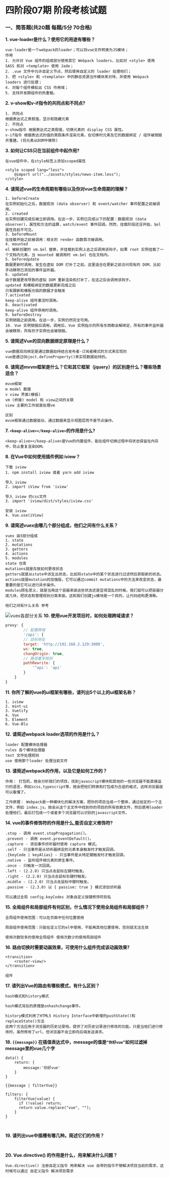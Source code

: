 # 四阶段07期 阶段考核试题


### 一、简答题(共20题 每题/5分 70合格)

**1. vue-loader是什么？使用它的用途有哪些？**
```
vue-loader是一个webpack的loader；可以将vue文件转换为JS模块；
作用
1. 允许对 Vue 组件的组成部分使用其它 Webpack loaders，比如对 <style> 使用 SASS 和对 <template> 使用 Jade；
2. .vue 文件中允许自定义节点，然后使用自定义的 loader 处理他们；
3. 把 <style> 和 <template> 中的静态资源当作模块来对待，并使用 Webpack loaders 进行处理；
4. 对每个组件模拟出 CSS 作用域；
5. 支持开发期组件的热重载。
```

**2. v-show和v-if指令的共同点和不同点?**

```
1. 共同点
根据表达式之真假值，显示和隐藏元素
2. 不同点
v-show指令 根据表达式之真假值，切换元素的 display CSS 属性。
v-if指令 根据表达式的值的真假条件渲染元素。在切换时元素及它的数据绑定 / 组件被销毁并重建。(将元素从DOM中移除)
```
**3. 如何让CSS只在当前组件中起作用?**
```
在vue组件中，在style标签上添加scoped属性

<style scoped lang="less">
    @import url("../assets/styles/news-item.less");
</style>

```
**4. 请简述vue的生命周期有哪些以及你对vue生命周期的理解？**
```
1. beforeCreate
在实例初始化之后，数据观测 (data observer) 和 event/watcher 事件配置之前被调用。
2. created
在实例创建完成后被立即调用。在这一步，实例已完成以下的配置：数据观测 (data observer)，属性和方法的运算，watch/event 事件回调。然而，挂载阶段还没开始，$el 属性目前不可见。
3. beforeMount
在挂载开始之前被调用：相关的 render 函数首次被调用。
4. mounted
el 被新创建的 vm.$el 替换，并挂载到实例上去之后调用该钩子。如果 root 实例挂载了一个文档内元素，当 mounted 被调用时 vm.$el 也在文档内。
5. beforeUpdate
数据更新时调用，发生在虚拟 DOM 打补丁之前。这里适合在更新之前访问现有的 DOM，比如手动移除已添加的事件监听器。
6. updated
由于数据更改导致的虚拟 DOM 重新渲染和打补丁，在这之后会调用该钩子。
updated 和模板绑定的数据更新完成之后
只有跟新和模板光临的数据才会触发
7.activated
keep-alive 组件激活时调用。
8. deactivated
keep-alive 组件停用时调用。
9. beforeDestroy
实例销毁之前调用。在这一步，实例仍然完全可用。
10. Vue 实例销毁后调用。调用后，Vue 实例指示的所有东西都会解绑定，所有的事件监听器会被移除，所有的子实例也会被销毁。
```

**5. 请简述Vue的双向数据绑定原理是什么？**
```
vue数据双向绑定是通过数据劫持结合发布者-订阅者模式的方式来实现的
vue是通过Object.defineProperty()来实现数据劫持的。
```

**6. 请简述mvvm框架是什么？它和其它框架（jquery）的区别是什么？哪些场景适合？**
```
mvvm框架 
m model 数据
v view 界面(模板)
vm (桥接) model 和 view之间的关联
view 主要的工作就是处理vm

区别
mvvm框架通过数据驱动，通过数据来显示视图层而不是节点操作。
```
**7. `<keep-alive></keep-alive>`的作用是什么?**
```
<keep-alive></keep-alive>是Vue的内置组件，能在组件切换过程中将状态保留在内存中，防止重复渲染DOM。
```
**8. 在Vue中如何使用插件例如 iview？**
```
下载 iview
1. npm install iview 或者 yarn add iview

导入 iview
2. import iView from 'iview'

导入 iview 的css文件
3. import 'iview/dist/styles/iview.css'

安装 iview
4. Vue.use(iView)

```

**9. 请简述vuex由哪几个部分组成，他们之间有什么关系？**

```
vuex 由5部分组成
1. state
2. mutations
3. getters
4. actions
5. modules
state 仓库
mutations就是存放如何更改状态
getters就是从state中派生出状态，比如将state中的某个状态进行过滤然后获取新的状态。
actions就是mutation的加强版，它可以通过commit mutations中的方法来改变状态，最重要的是它可以进行异步操作。
modules顾名思义，就是当用这个容器来装这些状态还是显得混乱的时候，我们就可以把容器分成几块，把状态和管理规则分类来装。这和我们创建js模块是一个目的，让代码结构更清晰。

他们之间有什么关系 参考
```
![vuex各部分关系](https://raw.githubusercontent.com/lz960514/car-app/master/imgs/20181126015437.png)
**10. 使用vue开发项目时，如何处理跨域请求？**
``` js
proxy: {
        // 配置跨域
        '/api': {
        // 目标地址
        target: 'http://192.168.2.129:3000',
        ws: true,
        changOrigin: true,
        // 路径重写规则
        pathRewrite: {
            '^api': 'api'
        }
    }
}

```

**11. 你所了解的vue的ui框架有哪些，请列出5个以上的ui框架名称？**
```
1. iview
2. mint-ui
3. Vuetify
4. Vux
5. Element
6. Vue-Blu
```
**12. 请简述webpack loader选项的作用是什么？**
```
loader 配置模块处理器
rules 各个模块处理器
test 文件处理规则
use 使用那个loader 处理当前文件
```

**13. 请简述webpack的作用，以及它是如何工作的？**
```
作用： 打包机，她会分析我们的项目，找到javascript模块和其他的一些浏览器不能直接运行的语言，例如scss,typescript等，她会把他们转换和打包成为合适的格式，这样浏览器就可以看懂了。

工作原理： Webpack是一种模块化的解决方案，把你的项目当成一个整体，通过给定的一个主文件，例如 index.js。她会从这个主文件中找到你的项目的所有依赖文件，然后使用loader处理他们，最后打包成一个或者多个浏览器可以识别的javascript文件。

```
**14. vue的事件修饰符的作用是什么,能否自定义修饰符?**
```
.stop - 调用 event.stopPropagation()。
.prevent - 调用 event.preventDefault()。
.capture - 添加事件侦听器时使用 capture 模式。
.self - 只当事件是从侦听器绑定的元素本身触发时才触发回调。
.{keyCode | keyAlias} - 只当事件是从特定键触发时才触发回调。
.native - 监听组件根元素的原生事件。
.once - 只触发一次回调。
.left - (2.2.0) 只当点击鼠标左键时触发。
.right - (2.2.0) 只当点击鼠标右键时触发。
.middle - (2.2.0) 只当点击鼠标中键时触发。
.passive - (2.3.0) 以 { passive: true } 模式添加侦听器

可以通过全局 config.keyCodes 对象自定义按键修饰符别名

```

**15. 全局组件和局部组件有何区别，什么情况下使用全局组件和局部组件？**
```
全局组件使用范围：可以在页面中任何位置使用

局部组件使用范围：只能在定义它的el中使用，不能再其他位置使用，否则就无法生效

使用次数较多的使用全局组件 使用次数少的使用局部组件

```
**16. 路由切换时需要动画效果，可使用什么组件完成该动画效果?**
```
<transition>
    <router-view/>
</transition>

组件

```
**17. 请列出Vue的路由有哪些模式，有什么区别？**
```
hash模式和history模式

hash模式背后的原理是onhashchange事件。

history模式利用了HTML5 History Interface中新增的pushState()和replaceState()方法 
这两个方法应用于浏览器的历史记录栈，提供了对历史记录进行修改的功能。只是当他们进行修改时，虽然修改了url，但浏览器不会立即向后端发送请求。

```

**18. `{{message}}` 在插值表达式中，message的值是`“你好vue”`如何过滤掉message里的vue几个字**
```
data() {
    return: {
        message:'你好vue'
    }
}

{{message | filterVue}}

filters: {
    filterVue(value) {
      if (!value) return;
      return value.replace("vue", "");
    }
}



```
**19. 请列出vue中插槽有哪几种。简述它们的作用？**
```


```
**20. Vue.directive() 的作用是什么，用来解决什么问题？**
```
Vue.directive() 注册自定义指令 用来解决 vue 自带的指令不够解决项目当前的需求，这时候可以通过 自定义指令 解决项目需求

```

